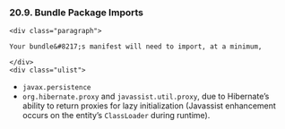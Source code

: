 ### 20.9. Bundle Package Imports

    <div class="paragraph">

    Your bundle&#8217;s manifest will need to import, at a minimum,

    </div>
    <div class="ulist">

*   `javax.persistence`
*   `org.hibernate.proxy` and `javassist.util.proxy`, due to Hibernate&#8217;s ability to return proxies for lazy initialization (Javassist enhancement occurs on the entity&#8217;s `ClassLoader` during runtime).
    </div>
    </div>
    <div class="sect2">